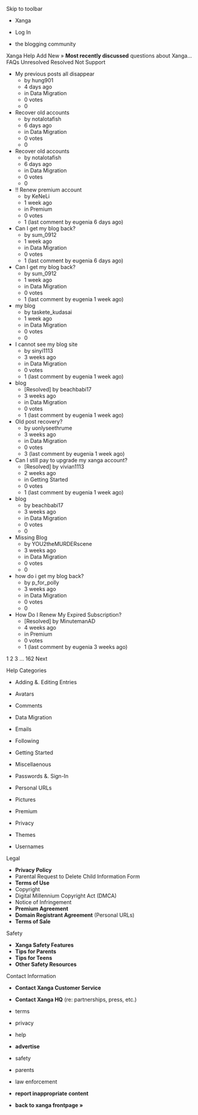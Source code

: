 Skip to toolbar

*   Xanga

*   Log In

*   the blogging community

Xanga Help Add New » **Most recently discussed** questions about Xanga… FAQs Unresolved Resolved Not Support

*   My previous posts all disappear
    *   by hung901
    *   4 days ago
    *   in Data Migration
    *   0 votes
    *   0
*   Recover old accounts
    *   by notalotafish
    *   6 days ago
    *   in Data Migration
    *   0 votes
    *   0
*   Recover old accounts
    *   by notalotafish
    *   6 days ago
    *   in Data Migration
    *   0 votes
    *   0
*   !! Renew premium account
    *   by KeNeLi
    *   1 week ago
    *   in Premium
    *   0 votes
    *   1 (last comment by eugenia 6 days ago)
*   Can I get my blog back?
    *   by sum\_0912
    *   1 week ago
    *   in Data Migration
    *   0 votes
    *   1 (last comment by eugenia 6 days ago)
*   Can I get my blog back?
    *   by sum\_0912
    *   1 week ago
    *   in Data Migration
    *   0 votes
    *   1 (last comment by eugenia 1 week ago)
*   my blog
    *   by taskete\_kudasai
    *   1 week ago
    *   in Data Migration
    *   0 votes
    *   0
*   I cannot see my blog site
    *   by sinyi1113
    *   3 weeks ago
    *   in Data Migration
    *   0 votes
    *   1 (last comment by eugenia 1 week ago)
*   blog
    *   \[Resolved\] by beachbabi17
    *   3 weeks ago
    *   in Data Migration
    *   0 votes
    *   1 (last comment by eugenia 1 week ago)
*   Old post recovery?
    *   by uonlyseethrume
    *   3 weeks ago
    *   in Data Migration
    *   0 votes
    *   3 (last comment by eugenia 1 week ago)
*   Can I still pay to upgrade my xanga account?
    *   \[Resolved\] by vivian1113
    *   2 weeks ago
    *   in Getting Started
    *   0 votes
    *   1 (last comment by eugenia 1 week ago)
*   blog
    *   by beachbabi17
    *   3 weeks ago
    *   in Data Migration
    *   0 votes
    *   0
*   Missing Blog
    *   by YOU2theMURDERscene
    *   3 weeks ago
    *   in Data Migration
    *   0 votes
    *   0
*   how do i get my blog back?
    *   by p\_for\_polly
    *   3 weeks ago
    *   in Data Migration
    *   0 votes
    *   0
*   How Do I Renew My Expired Subscription?
    *   \[Resolved\] by MinutemanAD
    *   4 weeks ago
    *   in Premium
    *   0 votes
    *   1 (last comment by eugenia 3 weeks ago)

1 2 3 ... 162 Next

Help Categories

*   Adding &. Editing Entries
*   Avatars
*   Comments
*   Data Migration
*   Emails
*   Following
*   Getting Started
*   Miscellaenous

*   Passwords &. Sign-In
*   Personal URLs
*   Pictures
*   Premium
*   Privacy
*   Themes
*   Usernames

Legal

*   **Privacy Policy**
*   Parental Request to Delete Child Information Form
*   **Terms of Use**
*   Copyright
*   Digital Millennium Copyright Act (DMCA)
*   Notice of Infringement
*   **Premium Agreement**
*   **Domain Registrant Agreement** (Personal URLs)
*   **Terms of Sale**

Safety

*   **Xanga Safety Features**
*   **Tips for Parents**
*   **Tips for Teens**
*   **Other Safety Resources**

Contact Information

*   **Contact Xanga Customer Service**
*   **Contact Xanga HQ** (re: partnerships, press, etc.)

*   terms
*   privacy
*   help
*   **advertise**

*   safety
*   parents
*   law enforcement
*   **report inappropriate content**

*   **back to xanga frontpage »**